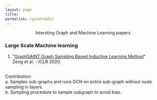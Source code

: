 ```yaml
---
layout: page
title: 
permalink: /goodreads/
---
```



<p align="center">
Intersting Graph and Machine Learning papers
</p>

### Large Scale Machine learning

1. "[GraphSAINT Graph Sampling Based Inductive Learning Method](www.openreview.net/pdf?id=BJe8pkHFwS)"
<br> Zeng et al. - ICLR 2020.
 <br>
  Contribution:
  <br>       a. Samples sub-graphs and runs GCN on entire sub-graph without node sampling in layers.
<br>         b. Sampling procedure to sample subgraph to avoid bias.
  

  
  
